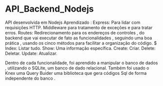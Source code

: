 # API_Backend_Nodejs
API desenvolvida em Nodejs
Aprendizado :
Express: Para lidar com requisições HTTP.
Middleware para tratamento de exceções e para tratar erros.
Routes: Redirecionamento para os endereços de controles , do backend que vai executar de fato as funcionalidades , seguindo uma boa prática , usando os cinco métodos para facilitar a organização do código.
$ Index: Listar tudo.
Show: Uma informação específica.
Create: Criar.
Delete: Deletar.
Update: Atualizar.


Dentro de cada funcionalidade, foi aprendido a manipular o banco de dados , utilizando o SQLite, um banco de dado relacional.
Também foi usado o Knex uma Query Buider uma biblioteca que gera códigos Sql de forma independente do banco . 
